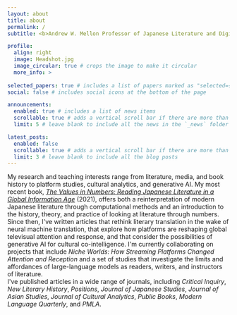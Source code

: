 ```yaml
---
layout: about
title: about
permalink: /
subtitle: <b>Andrew W. Mellon Professor of Japanese Literature and Digital Studies</b><br><a href='https://ealc.uchicago.edu'>Department of East Asian Languages & Civilizations</a>, University of Chicago<br><i>hoytlong@uchicago.edu</i>

profile:
  align: right
  image: Headshot.jpg
  image_circular: true # crops the image to make it circular
  more_info: >
  
selected_papers: true # includes a list of papers marked as "selected={true}"
social: false # includes social icons at the bottom of the page

announcements:
  enabled: true # includes a list of news items
  scrollable: true # adds a vertical scroll bar if there are more than 3 news items
  limit: 5 # leave blank to include all the news in the `_news` folder

latest_posts:
  enabled: false
  scrollable: true # adds a vertical scroll bar if there are more than 3 new posts items
  limit: 3 # leave blank to include all the blog posts
---
```


My research and teaching interests range from literature, media, and book history to platform studies, cultural analytics, and generative AI. My most recent book, [*The Values in Numbers: Reading Japanese Literature in a Global Information Age*](https://cup.columbia.edu/book/the-values-in-numbers/9780231193511/) (2021), offers both a reinterpretation of modern Japanese literature through computational methods and an introduction to the history, theory, and practice of looking at literature through numbers.<br> 
Since then, I've written articles that rethink literary translation in the wake of neural machine translation, that explore how platforms are reshaping global televisual attention and response, and that consider the possibilities of generative AI for cultural co-intelligence. I'm currently collaborating on projects that include *Niche Worlds: How Streaming Platforms Changed Attention and Reception* and a set of studies that investigate the limits and affordances of large-language models as readers, writers, and instructors of literature.<br>
I've published articles in a wide range of journals, including *Critical Inquiry*, *New Literary History*, *Positions*, *Journal of Japanese Studies*, *Journal of Asian Studies*, *Journal of Cultural Analytics*, *Public Books*, *Modern Language Quarterly*, and *PMLA*.
